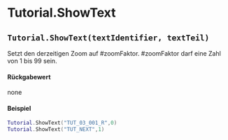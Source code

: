 # Tutorial.ShowText

## `Tutorial.ShowText(textIdentifier, textTeil)`

Setzt den derzeitigen Zoom auf #zoomFaktor. #zoomFaktor darf eine Zahl von 1 bis 99 sein.

#### Rückgabewert

none

#### Beispiel

```lua
Tutorial.ShowText("TUT_03_001_R",0)
Tutorial.ShowText("TUT_NEXT",1)
```

